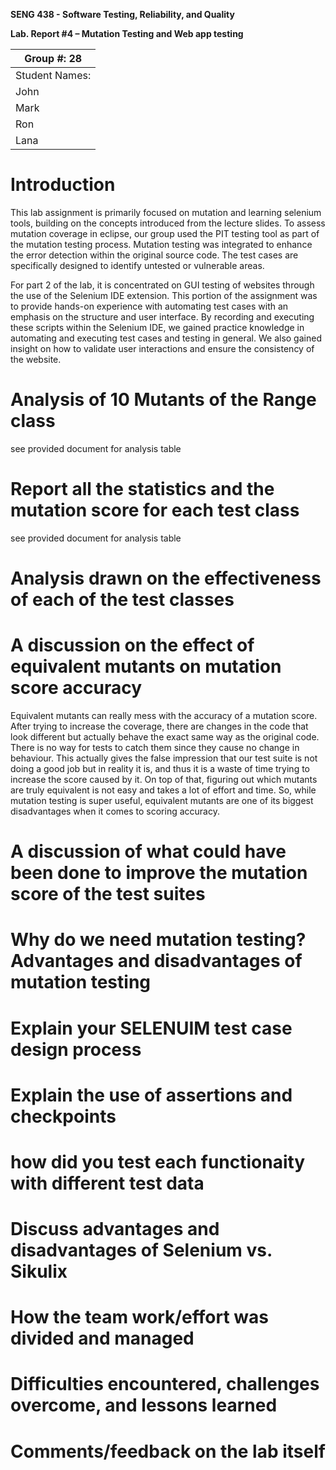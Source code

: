 **SENG 438 - Software Testing, Reliability, and Quality**

**Lab. Report \#4 – Mutation Testing and Web app testing**

| Group \#:  28        |
| ----------------- |
| Student Names:      |
| John            |   
| Mark            |   
| Ron             |   
| Lana            |   

# Introduction
This lab assignment is primarily focused on mutation and learning selenium tools, building on the concepts introduced from the lecture slides. To assess mutation coverage in eclipse, our group used the PIT testing tool as part of the mutation testing process. Mutation testing was integrated to enhance the error detection within the original source code. The test cases are specifically designed to identify untested or vulnerable areas.

For part 2 of the lab, it is concentrated on GUI testing of websites through the use of the Selenium IDE extension. This portion of the assignment was to provide hands-on experience with automating test cases with an emphasis on the structure and user interface. By recording and executing these scripts within the Selenium IDE, we gained practice knowledge in automating and executing test cases and testing in general. We also gained insight on how to validate user interactions and ensure the consistency of the website. 



# Analysis of 10 Mutants of the Range class 
see provided document for analysis table

# Report all the statistics and the mutation score for each test class
see provided document for analysis table

# Analysis drawn on the effectiveness of each of the test classes

# A discussion on the effect of equivalent mutants on mutation score accuracy
Equivalent mutants can really mess with the accuracy of a mutation score. After trying to increase the coverage, there are changes in the code that look different but actually behave the exact same way as the original code. There is no way for tests to catch them since they cause no change in behaviour. This actually gives the false impression that our test suite is not doing a good job but in reality it is, and thus it is a waste of time trying to increase the score caused by it. On top of that, figuring out which mutants are truly equivalent is not easy and takes a lot of effort and time. So, while mutation testing is super useful, equivalent mutants are one of its biggest disadvantages when it comes to scoring accuracy.

# A discussion of what could have been done to improve the mutation score of the test suites

# Why do we need mutation testing? Advantages and disadvantages of mutation testing

# Explain your SELENUIM test case design process

# Explain the use of assertions and checkpoints

# how did you test each functionaity with different test data

# Discuss advantages and disadvantages of Selenium vs. Sikulix

# How the team work/effort was divided and managed


# Difficulties encountered, challenges overcome, and lessons learned

# Comments/feedback on the lab itself
